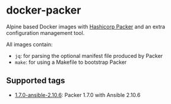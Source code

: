 # docker-packer

Alpine based Docker images with [Hashicorp Packer](https://www.packer.io/) and
an extra configuration management tool.

All images contain:

- `jq`: for parsing the optional manifest file produced by Packer
- `make`: for using a Makefile to bootstrap Packer

## Supported tags

- [1.7.0-ansible-2.10.6](ansible/README.md): Packer 1.7.0 with Ansible 2.10.6
